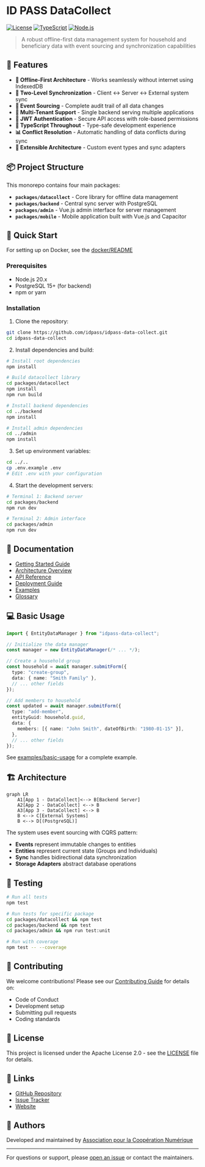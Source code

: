 # ID PASS DataCollect

[![License](https://img.shields.io/badge/License-Apache%202.0-blue.svg)](LICENSE)
[![TypeScript](https://img.shields.io/badge/TypeScript-5.x-blue)](https://www.typescriptlang.org/)
[![Node.js](https://img.shields.io/badge/Node.js-20.x-green)](https://nodejs.org/)

> A robust offline-first data management system for household and beneficiary data with event sourcing and synchronization capabilities

## 🚀 Features

- **🔌 Offline-First Architecture** - Works seamlessly without internet using IndexedDB
- **🔄 Two-Level Synchronization** - Client ↔ Server ↔ External system sync
- **📝 Event Sourcing** - Complete audit trail of all data changes
- **🏢 Multi-Tenant Support** - Single backend serving multiple applications
- **🔐 JWT Authentication** - Secure API access with role-based permissions
- **🎯 TypeScript Throughout** - Type-safe development experience
- **📊 Conflict Resolution** - Automatic handling of data conflicts during sync
- **🔧 Extensible Architecture** - Custom event types and sync adapters

## 📦 Project Structure

This monorepo contains four main packages:

- **`packages/datacollect`** - Core library for offline data management
- **`packages/backend`** - Central sync server with PostgreSQL
- **`packages/admin`** - Vue.js admin interface for server management
- **`packages/mobile`** - Mobile application built with Vue.js and Capacitor

## 🚀 Quick Start

For setting up on Docker, see the [docker/README](docker/README.md)

### Prerequisites

- Node.js 20.x
- PostgreSQL 15+ (for backend)
- npm or yarn

### Installation

1. Clone the repository:

```bash
git clone https://github.com/idpass/idpass-data-collect.git
cd idpass-data-collect
```

2. Install dependencies and build:

```bash
# Install root dependencies
npm install

# Build datacollect library
cd packages/datacollect
npm install
npm run build

# Install backend dependencies
cd ../backend
npm install

# Install admin dependencies
cd ../admin
npm install
```

3. Set up environment variables:

```bash
cd ../..
cp .env.example .env
# Edit .env with your configuration
```

4. Start the development servers:

```bash
# Terminal 1: Backend server
cd packages/backend
npm run dev

# Terminal 2: Admin interface
cd packages/admin
npm run dev
```

## 📖 Documentation

- [Getting Started Guide](./website/docs/index.md)
- [Architecture Overview](./website/docs/architecture/index.md)
- [API Reference](./website/docs/api/datacollect/README.md)
- [Deployment Guide](./website/docs/deployment/docker-deployment.md)
- [Examples](examples/)
- [Glossary](./website/docs/glossary.md)

## 💻 Basic Usage

```typescript
import { EntityDataManager } from "idpass-data-collect";

// Initialize the data manager
const manager = new EntityDataManager(/* ... */);

// Create a household group
const household = await manager.submitForm({
  type: "create-group",
  data: { name: "Smith Family" },
  // ... other fields
});

// Add members to household
const updated = await manager.submitForm({
  type: "add-member",
  entityGuid: household.guid,
  data: {
    members: [{ name: "John Smith", dateOfBirth: "1980-01-15" }],
  },
  // ... other fields
});
```

See [examples/basic-usage](./website/docs/examples/basic-usage/) for a complete example.

## 🏗️ Architecture

```mermaid
graph LR
    A1[App 1 - DataCollect]<--> B[Backend Server]
    A2[App 2 - DataCollect] <--> B
    A3[App 3 - DataCollect] <--> B
    B <--> C[External Systems]
    B <--> D[(PostgreSQL)]
```

The system uses event sourcing with CQRS pattern:

- **Events** represent immutable changes to entities
- **Entities** represent current state (Groups and Individuals)
- **Sync** handles bidirectional data synchronization
- **Storage Adapters** abstract database operations

## 🧪 Testing

```bash
# Run all tests
npm test

# Run tests for specific package
cd packages/datacollect && npm test
cd packages/backend && npm test
cd packages/admin && npm run test:unit

# Run with coverage
npm test -- --coverage
```

## 🤝 Contributing

We welcome contributions! Please see our [Contributing Guide](CONTRIBUTING.md) for details on:

- Code of Conduct
- Development setup
- Submitting pull requests
- Coding standards

## 📄 License

This project is licensed under the Apache License 2.0 - see the [LICENSE](LICENSE) file for details.

## 🔗 Links

- [GitHub Repository](https://github.com/idpass/idpass-data-collect)
- [Issue Tracker](https://github.com/idpass/idpass-data-collect/issues)
- [Website](https://acn.fr)

## 👥 Authors

Developed and maintained by [Association pour la Coopération Numérique](https://acn.fr)

---

For questions or support, please [open an issue](.github/ISSUE_TEMPLATE) or contact the maintainers.
